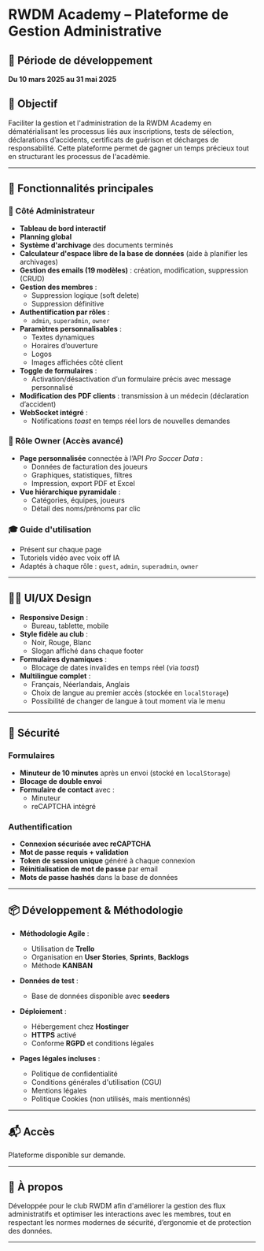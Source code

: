 # RWDM Academy – Plateforme de Gestion Administrative

## 📅 Période de développement
**Du 10 mars 2025 au 31 mai 2025**

## 🎯 Objectif
Faciliter la gestion et l'administration de la RWDM Academy en dématérialisant les processus liés aux inscriptions, tests de sélection, déclarations d’accidents, certificats de guérison et décharges de responsabilité. Cette plateforme permet de gagner un temps précieux tout en structurant les processus de l'académie.

---

## 🧩 Fonctionnalités principales

### 🔧 Côté Administrateur
- **Tableau de bord interactif**
- **Planning global**
- **Système d'archivage** des documents terminés
- **Calculateur d'espace libre de la base de données** (aide à planifier les archivages)
- **Gestion des emails (19 modèles)** : création, modification, suppression (CRUD)
- **Gestion des membres** :
  - Suppression logique (soft delete)
  - Suppression définitive
- **Authentification par rôles** :
  - `admin`, `superadmin`, `owner`
- **Paramètres personnalisables** :
  - Textes dynamiques
  - Horaires d’ouverture
  - Logos
  - Images affichées côté client
- **Toggle de formulaires** :
  - Activation/désactivation d’un formulaire précis avec message personnalisé
- **Modification des PDF clients** : transmission à un médecin (déclaration d’accident)
- **WebSocket intégré** :
  - Notifications *toast* en temps réel lors de nouvelles demandes

### 👤 Rôle Owner (Accès avancé)
- **Page personnalisée** connectée à l’API *Pro Soccer Data* :
  - Données de facturation des joueurs
  - Graphiques, statistiques, filtres
  - Impression, export PDF et Excel
- **Vue hiérarchique pyramidale** :
  - Catégories, équipes, joueurs
  - Détail des noms/prénoms par clic

### 🎓 Guide d'utilisation
- Présent sur chaque page
- Tutoriels vidéo avec voix off IA
- Adaptés à chaque rôle : `guest`, `admin`, `superadmin`, `owner`

---

## 🧑‍💻 UI/UX Design
- **Responsive Design** :
  - Bureau, tablette, mobile
- **Style fidèle au club** :
  - Noir, Rouge, Blanc
  - Slogan affiché dans chaque footer
- **Formulaires dynamiques** :
  - Blocage de dates invalides en temps réel (via *toast*)
- **Multilingue complet** :
  - Français, Néerlandais, Anglais
  - Choix de langue au premier accès (stockée en `localStorage`)
  - Possibilité de changer de langue à tout moment via le menu

---

## 🔐 Sécurité

### Formulaires
- **Minuteur de 10 minutes** après un envoi (stocké en `localStorage`)
- **Blocage de double envoi**
- **Formulaire de contact** avec :
  - Minuteur
  - reCAPTCHA intégré

### Authentification
- **Connexion sécurisée avec reCAPTCHA**
- **Mot de passe requis + validation**
- **Token de session unique** généré à chaque connexion
- **Réinitialisation de mot de passe** par email
- **Mots de passe hashés** dans la base de données

---

## 📦 Développement & Méthodologie

- **Méthodologie Agile** :
  - Utilisation de **Trello**
  - Organisation en **User Stories**, **Sprints**, **Backlogs**
  - Méthode **KANBAN**

- **Données de test** :
  - Base de données disponible avec **seeders**

- **Déploiement** :
  - Hébergement chez **Hostinger**
  - **HTTPS** activé
  - Conforme **RGPD** et conditions légales

- **Pages légales incluses** :
  - Politique de confidentialité
  - Conditions générales d'utilisation (CGU)
  - Mentions légales
  - Politique Cookies (non utilisés, mais mentionnés)

---

## 📬 Accès
Plateforme disponible sur demande.

---

## 📎 À propos
Développée pour le club RWDM afin d'améliorer la gestion des flux administratifs et optimiser les interactions avec les membres, tout en respectant les normes modernes de sécurité, d’ergonomie et de protection des données.

---



